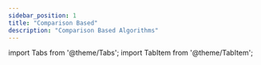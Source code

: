 ```yaml
---
sidebar_position: 1
title: "Comparison Based"
description: "Comparison Based Algorithms"
---
```

import Tabs from '@theme/Tabs';
import TabItem from '@theme/TabItem';

